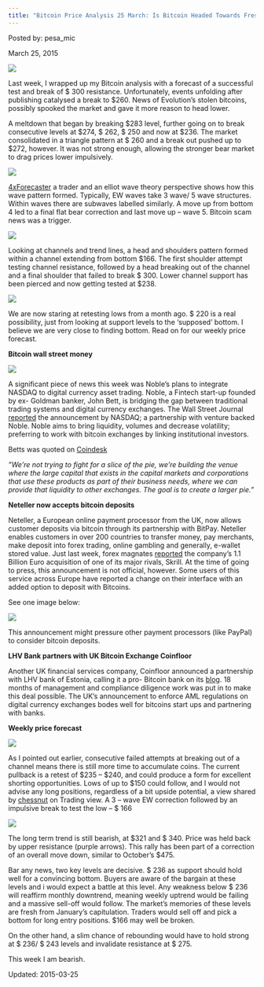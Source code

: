 ```yaml
---
title: "Bitcoin Price Analysis 25 March: Is Bitcoin Headed Towards Fresh Lows?"
---
```


Posted by: pesa_mic 

<span>March 25, 2015</span>


<img src="https://gir.pub/deepdotweb/imgs/2015/03/price1.png">

<p>Last week, I wrapped up my Bitcoin analysis with a forecast of a successful test and break of $ 300 resistance. Unfortunately, events unfolding after publishing catalysed a break to $260. News of Evolution’s stolen bitcoins, possibly spooked the market and gave it more reason to head lower.</p>
<p>A meltdown that began by breaking $283 level, further going on to break consecutive levels at $274, $ 262, $ 250 and now at $236. The market consolidated in a triangle pattern at $ 260 and a break out pushed up to $272, however. It was not strong enough, allowing the stronger bear market to drag prices lower impulsively.</p>

<img src="https://gir.pub/deepdotweb/imgs/2015/03/price2.png">

<p><a href="https://www.tradingview.com/u/4xForecaster/">4xForecaster</a> a trader and an elliot wave theory perspective shows how this wave pattern formed. Typically, EW waves take 3 wave/ 5 wave structures. Within waves there are subwaves labelled similarly. A move up from bottom 4 led to a final flat bear correction and last move up &#8211; wave 5. Bitcoin scam news was a trigger.</p>

<img src="https://gir.pub/deepdotweb/imgs/2015/03/price3.png">

<p>Looking at channels and trend lines, a head and shoulders pattern formed within a channel extending from bottom $166. The first shoulder attempt testing channel resistance, followed by a head breaking out of the channel and a final shoulder that failed to break $ 300. Lower channel support has been pierced and now getting tested at $238.</p>

<img src="https://gir.pub/deepdotweb/imgs/2015/03/price4.png">

<p>We are now staring at retesting lows from a month ago. $ 220 is a real possibility, just from looking at support levels to the ‘supposed’ bottom. I believe we are very close to finding bottom. Read on for our weekly price forecast.</p>
<p><strong>Bitcoin wall street money</strong></p>

<img src="https://gir.pub/deepdotweb/imgs/2015/03/price5.jpg">

<p>A significant piece of news this week was Noble’s plans to integrate NASDAQ to digital currency asset trading. Noble, a Fintech start-up founded by ex- Goldman banker, John Bett, is bridging the gap between traditional trading systems and digital currency exchanges. The Wall Street Journal <a href="http://www.wsj.com/articles/nasdaq-to-provide-trading-technology-for-bitcoin-marketplace-1427140006">reported</a> the announcement by NASDAQ; a partnership with venture backed Noble. Noble aims to bring liquidity, volumes and decrease volatility; preferring to work with bitcoin exchanges by linking institutional investors.</p>
<p>Betts was quoted on <a href="http://www.coindesk.com/nasdaq-bitcoin-marketplace-noble/">Coindesk</a></p>
<p><em>”We’re not trying to fight for a slice of the pie, we’re building the venue where the large capital that exists in the capital markets and corporations that use these products as part of their business needs, where we can provide that liquidity to other exchanges. The goal is to create a larger pie.”</em></p>
<p><strong>Neteller now accepts bitcoin deposits</strong></p>
<p>Neteller, a European online payment processor from the UK, now allows customer deposits via bitcoin through its partnership with BitPay. Neteller enables customers in over 200 countries to transfer money, pay merchants, make deposit into forex trading, online gambling and generally, e-wallet stored value. Just last week, forex magnates <a href="http://forexmagnates.com/skrill-bought-by-rival-payments-provider-neteller-for-e1-1-billion/">reported</a> the company’s 1.1 Billion Euro acquisition of one of its major rivals, Skrill. At the time of going to press, this announcement is not official, however. Some users of this service across Europe have reported a change on their interface with an added option to deposit with Bitcoins.</p>
<p>See one image below:</p>

<img src="https://gir.pub/deepdotweb/imgs/2015/03/price6.png">

<p>This announcement might pressure other payment processors (like PayPal) to consider bitcoin deposits.</p>
<p><strong>LHV Bank partners with UK Bitcoin Exchange Coinfloor</strong></p>
<p>Another UK financial services company, Coinfloor announced a partnership with LHV bank of Estonia, calling it a pro- Bitcoin bank on its <a href="http://blog.coinfloor.co.uk/post/114491854606/coinfloor-partners-with-lhv-europes-most-forward">blog</a>. 18 months of management and compliance diligence work was put in to make this deal possible. The UK’s announcement to enforce AML regulations on digital currency exchanges bodes well for bitcoins start ups and partnering with banks.</p>
<p><strong>Weekly price forecast</strong></p>

<img src="https://gir.pub/deepdotweb/imgs/2015/03/price7.png">

<p>As I pointed out earlier, consecutive failed attempts at breaking out of a channel means there is still more time to accumulate coins. The current pullback is a retest of $235 &#8211; $240, and could produce a form for excellent shorting opportunities. Lows of up to $150 could follow, and I would not advise any long positions, regardless of a bit upside potential, a view shared by <a href="https://www.tradingview.com/u/chessnut/">chessnut</a> on Trading view. A 3 &#8211; wave EW correction followed by an impulsive break to test the low &#8211; $ 166</p>

<img src="https://gir.pub/deepdotweb/imgs/2015/03/price8.png">

<p>The long term trend is still bearish, at $321 and $ 340. Price was held back by upper resistance (purple arrows). This rally has been part of a correction of an overall move down, similar to October’s $475.</p>
<p>Bar any news, two key levels are decisive. $ 236 as support should hold well for a convincing bottom. Buyers are aware of the bargain at these levels and i would expect a battle at this level. Any weakness below $ 236 will reaffirm monthly downtrend, meaning weekly uptrend would be failing and a massive sell-off would follow. The market’s memories of these levels are fresh from January’s capitulation. Traders would sell off and pick a bottom for long entry positions. $166 may well be broken.</p>
<p>On the other hand, a slim chance of rebounding would have to hold strong at $ 236/ $ 243 levels and invalidate resistance at $ 275.</p>
<p>This week I am bearish.</p>

Updated: 2015-03-25

